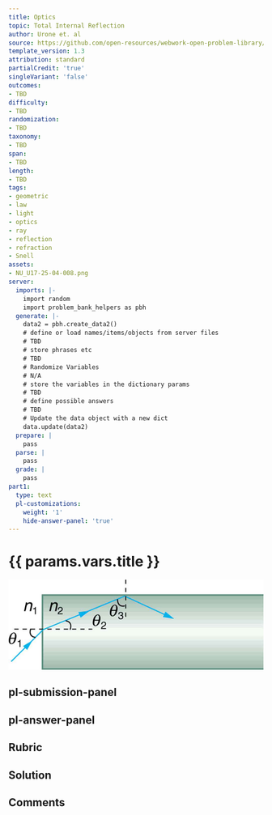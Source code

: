 ```yaml
---
title: Optics
topic: Total Internal Reflection
author: Urone et. al
source: https://github.com/open-resources/webwork-open-problem-library/tree/master/Contrib/BrockPhysics/College_Physics_Urone/25.Geometric_Optics/Total_Internal_Reflection/NU_U17-25-04-008.pg
template_version: 1.3
attribution: standard
partialCredit: 'true'
singleVariant: 'false'
outcomes:
- TBD
difficulty:
- TBD
randomization:
- TBD
taxonomy:
- TBD
span:
- TBD
length:
- TBD
tags:
- geometric
- law
- light
- optics
- ray
- reflection
- refraction
- Snell
assets:
- NU_U17-25-04-008.png
server:
  imports: |-
    import random
    import problem_bank_helpers as pbh
  generate: |-
    data2 = pbh.create_data2()
    # define or load names/items/objects from server files
    # TBD
    # store phrases etc
    # TBD
    # Randomize Variables
    # N/A
    # store the variables in the dictionary params
    # TBD
    # define possible answers
    # TBD
    # Update the data object with a new dict
    data.update(data2)
  prepare: |
    pass
  parse: |
    pass
  grade: |
    pass
part1:
  type: text
  pl-customizations:
    weight: '1'
    hide-answer-panel: 'true'
---
```


# {{ params.vars.title }} 

![Total Internal Reflection](NU_U17-25-04-008.png)


## pl-submission-panel 


## pl-answer-panel 


## Rubric 


## Solution 


## Comments 


